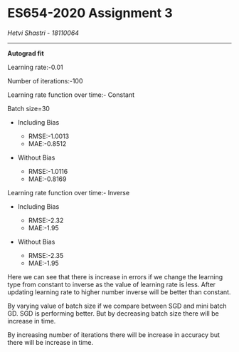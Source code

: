 # ES654-2020 Assignment 3

*Hetvi Shastri* - *18110064*

------

**Autograd fit**

Learning rate:-0.01

Number of iterations:-100

Learning rate function over time:- Constant

Batch size=30

- Including Bias

    - RMSE:-1.0013
    - MAE:-0.8512

- Without Bias

    - RMSE:-1.0116
    - MAE:-0.8169

Learning rate function over time:- Inverse

- Including Bias

    - RMSE:-2.32
    - MAE:-1.95

- Without Bias

    - RMSE:-2.35
    - MAE:-1.95

Here we can see that there is increase in errors if we change the learning type from constant to inverse as the value of learning rate is less. After updating learning rate to higher number inverse will be better than constant. 

By varying value of batch size if we compare between SGD and mini batch GD. SGD is performing better. But by decreasing batch size there will be increase in time.

By increasing number of iterations there will be increase in accuracy but there will be increase in time.